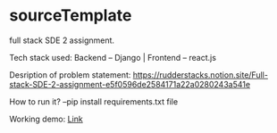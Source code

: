 # sourceTemplate
full stack SDE 2 assignment.

Tech stack used: 
Backend – Django | Frontend – react.js

Desription of problem statement: https://rudderstacks.notion.site/Full-stack-SDE-2-assignment-e5f0596de2584171a22a0280243a541e

How to run it?
–pip install requirements.txt file


Working demo: [Link](https://drive.google.com/file/d/1toc0LHQ1w5Ro_HnPLNr1NYZplnVFXfnY/view?usp=share_link)


